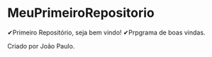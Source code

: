 # MeuPrimeiroRepositorio
✔Primeiro Repositório, seja bem vindo!
✔Prpgrama de boas vindas.

Criado por João Paulo.
